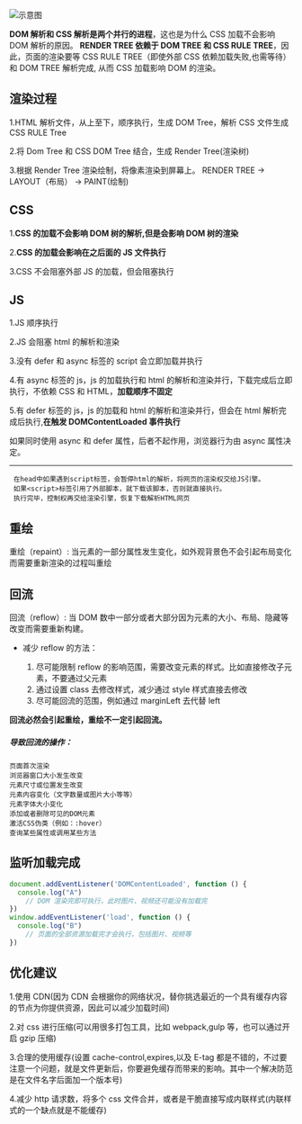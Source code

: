 ![示意图](https://github.com/death-hpw/my-images/blob/master/20191106142711.png)

**DOM 解析和 CSS 解析是两个并行的进程**，这也是为什么 CSS 加载不会影响 DOM 解析的原因。
**RENDER TREE 依赖于 DOM TREE 和 CSS RULE TREE**，因此，页面的渲染要等 CSS RULE TREE（即使外部 CSS 依赖加载失败,也需等待）和 DOM TREE 解析完成, 从而 CSS 加载影响 DOM 的渲染。

## 渲染过程

1.HTML 解析文件，从上至下，顺序执行，生成 DOM Tree，解析 CSS 文件生成 CSS RULE Tree

2.将 Dom Tree 和 CSS DOM Tree 结合，生成 Render Tree(渲染树)

3.根据 Render Tree 渲染绘制，将像素渲染到屏幕上。 RENDER TREE -> LAYOUT（布局） -> PAINT(绘制)

## CSS

1.**CSS 的加载不会影响 DOM 树的解析,但是会影响 DOM 树的渲染**

2.**CSS 的加载会影响在之后面的 JS 文件执行**

3.CSS 不会阻塞外部 JS 的加载，但会阻塞执行

## JS

1.JS 顺序执行

2.JS 会阻塞 html 的解析和渲染

3.没有 defer 和 async 标签的 script 会立即加载并执行

4.有 async 标签的 js，js 的加载执行和 html 的解析和渲染并行，下载完成后立即执行，不依赖 CSS 和 HTML，**加载顺序不固定**

5.有 defer 标签的 js，js 的加载和 html 的解析和渲染并行，但会在 html 解析完成后执行,**在触发 DOMContentLoaded 事件执行**

如果同时使用 async 和 defer 属性，后者不起作用，浏览器行为由 async 属性决定。

---

     在head中如果遇到script标签，会暂停html的解析，将网页的渲染权交给JS引擎。
     如果<script>标签引用了外部脚本，就下载该脚本，否则就直接执行。
     执行完毕，控制权再交给渲染引擎，恢复下载解析HTML网页

## 重绘

重绘（repaint）: 当元素的一部分属性发生变化，如外观背景色不会引起布局变化而需要重新渲染的过程叫重绘

## 回流

回流（reflow）: 当 DOM 数中一部分或者大部分因为元素的大小、布局、隐藏等改变而需要重新构建。

- 减少 reflow 的方法：

  1. 尽可能限制 reflow 的影响范围，需要改变元素的样式。比如直接修改子元素，不要通过父元素
  2. 通过设置 class 去修改样式，减少通过 style 样式直接去修改
  3. 尽可能回流的范围，例如通过 marginLeft 去代替 left

**回流必然会引起重绘，重绘不一定引起回流。**

##### 导致回流的操作：

    页面首次渲染
    浏览器窗口大小发生改变
    元素尺寸或位置发生改变
    元素内容变化（文字数量或图片大小等等）
    元素字体大小变化
    添加或者删除可见的DOM元素
    激活CSS伪类（例如：:hover）
    查询某些属性或调用某些方法

## 监听加载完成

```js
document.addEventListener('DOMContentLoaded', function () {
  console.log("A")
    // DOM 渲染完即可执行，此时图片、视频还可能没有加载完
})
window.addEventListener('load', function () {
  console.log("B")
    // 页面的全部资源加载完才会执行，包括图片、视频等
})
```

## 优化建议

1.使用 CDN(因为 CDN 会根据你的网络状况，替你挑选最近的一个具有缓存内容的节点为你提供资源，因此可以减少加载时间)

2.对 css 进行压缩(可以用很多打包工具，比如 webpack,gulp 等，也可以通过开启 gzip 压缩)

3.合理的使用缓存(设置 cache-control,expires,以及 E-tag 都是不错的，不过要注意一个问题，就是文件更新后，你要避免缓存而带来的影响。其中一个解决防范是在文件名字后面加一个版本号)

4.减少 http 请求数，将多个 css 文件合并，或者是干脆直接写成内联样式(内联样式的一个缺点就是不能缓存)
